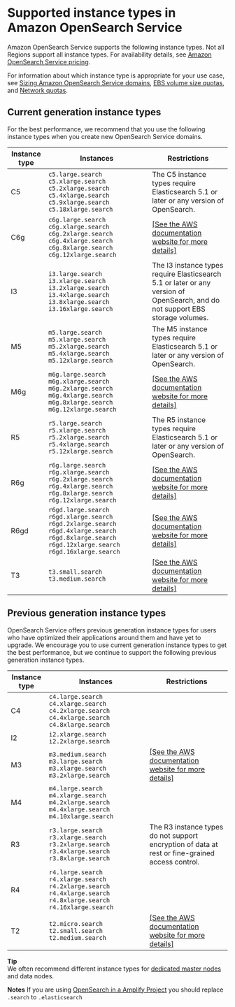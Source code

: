 # Supported instance types in Amazon OpenSearch Service<a name="supported-instance-types"></a>

Amazon OpenSearch Service supports the following instance types\. Not all Regions support all instance types\. For availability details, see [Amazon OpenSearch Service pricing](https://aws.amazon.com/opensearch-service/pricing/)\.

For information about which instance type is appropriate for your use case, see [Sizing Amazon OpenSearch Service domains](sizing-domains.md), [EBS volume size quotas](limits.md#ebsresource), and [Network quotas](limits.md#network-limits)\.

## Current generation instance types<a name="latest-gen"></a>

For the best performance, we recommend that you use the following instance types when you create new OpenSearch Service domains\.


| Instance type | Instances | Restrictions | 
| --- | --- | --- | 
| C5 |  `c5.large.search` `c5.xlarge.search` `c5.2xlarge.search` `c5.4xlarge.search` `c5.9xlarge.search` `c5.18xlarge.search`  |  The C5 instance types require Elasticsearch 5\.1 or later or any version of OpenSearch\.  | 
| C6g |  `c6g.large.search` `c6g.xlarge.search` `c6g.2xlarge.search` `c6g.4xlarge.search` `c6g.8xlarge.search` `c6g.12xlarge.search`  |  [\[See the AWS documentation website for more details\]](http://docs.aws.amazon.com/opensearch-service/latest/developerguide/supported-instance-types.html)  | 
|  I3  |  `i3.large.search` `i3.xlarge.search` `i3.2xlarge.search` `i3.4xlarge.search` `i3.8xlarge.search` `i3.16xlarge.search`  | The I3 instance types require Elasticsearch 5\.1 or later or any version of OpenSearch, and do not support EBS storage volumes\. | 
|  M5  |  `m5.large.search` `m5.xlarge.search` `m5.2xlarge.search` `m5.4xlarge.search` `m5.12xlarge.search`  |  The M5 instance types require Elasticsearch 5\.1 or later or any version of OpenSearch\.  | 
| M6g |  `m6g.large.search` `m6g.xlarge.search` `m6g.2xlarge.search` `m6g.4xlarge.search` `m6g.8xlarge.search` `m6g.12xlarge.search`  |  [\[See the AWS documentation website for more details\]](http://docs.aws.amazon.com/opensearch-service/latest/developerguide/supported-instance-types.html)  | 
|  R5  |  `r5.large.search` `r5.xlarge.search` `r5.2xlarge.search` `r5.4xlarge.search` `r5.12xlarge.search`  |  The R5 instance types require Elasticsearch 5\.1 or later or any version of OpenSearch\.  | 
| R6g |  `r6g.large.search` `r6g.xlarge.search` `r6g.2xlarge.search` `r6g.4xlarge.search` `r6g.8xlarge.search` `r6g.12xlarge.search`  |  [\[See the AWS documentation website for more details\]](http://docs.aws.amazon.com/opensearch-service/latest/developerguide/supported-instance-types.html)  | 
| R6gd | `r6gd.large.search` `r6gd.xlarge.search` `r6gd.2xlarge.search` `r6gd.4xlarge.search` `r6gd.8xlarge.search` `r6gd.12xlarge.search` `r6gd.16xlarge.search` |  [\[See the AWS documentation website for more details\]](http://docs.aws.amazon.com/opensearch-service/latest/developerguide/supported-instance-types.html)  | 
|  T3  | `t3.small.search` `t3.medium.search` |  [\[See the AWS documentation website for more details\]](http://docs.aws.amazon.com/opensearch-service/latest/developerguide/supported-instance-types.html)  | 

## Previous generation instance types<a name="previous-gen"></a>

OpenSearch Service offers previous generation instance types for users who have optimized their applications around them and have yet to upgrade\. We encourage you to use current generation instance types to get the best performance, but we continue to support the following previous generation instance types\.


| Instance type | Instances | Restrictions | 
| --- | --- | --- | 
|  C4  | `c4.large.search` `c4.xlarge.search` `c4.2xlarge.search` `c4.4xlarge.search` `c4.8xlarge.search` |  | 
| I2 |  `i2.xlarge.search` `i2.2xlarge.search`  |  | 
|  M3  |  `m3.medium.search` `m3.large.search` `m3.xlarge.search` `m3.2xlarge.search`  |  [\[See the AWS documentation website for more details\]](http://docs.aws.amazon.com/opensearch-service/latest/developerguide/supported-instance-types.html)  | 
| M4 |  `m4.large.search` `m4.xlarge.search` `m4.2xlarge.search` `m4.4xlarge.search` `m4.10xlarge.search`  |  | 
|  R3  |  `r3.large.search` `r3.xlarge.search` `r3.2xlarge.search` `r3.4xlarge.search` `r3.8xlarge.search`  | The R3 instance types do not support encryption of data at rest or fine\-grained access control\. | 
| R4 |  `r4.large.search` `r4.xlarge.search` `r4.2xlarge.search` `r4.4xlarge.search` `r4.8xlarge.search` `r4.16xlarge.search`  |  | 
| T2 |  `t2.micro.search` `t2.small.search` `t2.medium.search`  |  [\[See the AWS documentation website for more details\]](http://docs.aws.amazon.com/opensearch-service/latest/developerguide/supported-instance-types.html)  | 

**Tip**  
We often recommend different instance types for [dedicated master nodes](managedomains-dedicatedmasternodes.md) and data nodes\.

**Notes**
If you are using [OpenSearch in a Amplify Project](https://docs.amplify.aws/cli/graphql/search-and-result-aggregations/#set-up-opensearch-for-production-environments) you should replace `.search` to `.elasticsearch`
